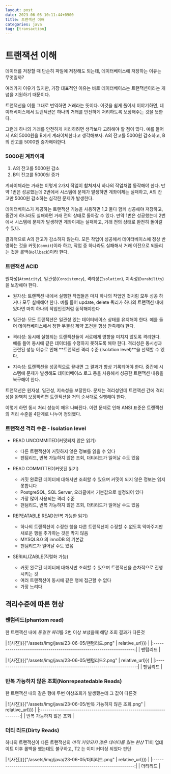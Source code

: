 ```yaml
---
layout: post
date: 2023-06-05 10:11:44+0900
title: 트랜잭션 이해
categories: java
tag: [transaction]
---
```


# 트랜잭션 이해

데이터를 저장할 때 단순히 파일에 저장해도 되는데, 데이터베이스에 저장하는 이유는 무엇일까? 

여러가지 이유가 있지만, 가장 대표적인 이유는 바로 데이터베이스는 트랜잭션이라는 개념을 지원하기 때문이다.

트랜잭션을 이름 그대로 번역하면 거래라는 뜻이다. 이것을 쉽게 풀어서 이야기하면, 데이터베이스에서 트랜잭션은 하나의 거래를 안전하게 처리하도록 보장해주는 것을 뜻한다. 

그런데 하나의 거래를 안전하게 처리하려면 생각보다 고려해야 할 점이 많다. 예를 들어서 A의 5000원을 B에게 계좌이체한다고 생각해보자. A의 잔고를 5000원 감소하고, B의 잔고를 5000원 증가해야한다.


### 5000원 계좌이체

1. A의 잔고를 5000원 감소
2. B의 잔고를 5000원 증가

계좌이체라는 거래는 이렇게 2가지 작업이 합쳐져서 하나의 작업처럼 동작해야 한다. 만약 1번은 성공했는데 2번에서 시스템에 문제가 발생하면 계좌이체는 실패하고, A의 잔고만 5000원 감소하는 심각한 문제가 발생한다.

데이터베이스가 제공하는 트랜잭션 기능을 사용하면 1,2 둘다 함께 성공해야 저장하고, 중간에 하나라도 실패하면 거래 전의 상태로 돌아갈 수 있다. 만약 1번은 성공했는데 2번에서 시스템에 문제가 발생하면 계좌이체는 실패하고, 거래 전의 상태로 완전히 돌아갈 수 있다.

결과적으로 A의 잔고가 감소하지 않는다. 모든 작업이 성공해서 데이터베이스에 정상 반영하는 것을 커밋(`Commit`)이라 하고, 작업 중 하나라도 실패해서 거래 이전으로 되돌리는 것을 롤백(`Rollback`)이라 한다.


### 트랜잭션 ACID

원자성(`Atomicity`), 일관성(`Consistency`), 격리성(`Isolation`), 지속성(`Durability`)을 보장해야 한다.

- 원자성: 트랜잭션 내에서 실행한 작업들은 마치 하나의 작업인 것처럼 모두 성공 하거나 모두 실패해야 한다. 예를 들어 update, delete 쿼리가 하나의 트랜잭션 내에 있다면 마치 하나의 작업인것처럼 동작해야한다

- 일관성: 모든 트랜잭션은 일관성 있는 데이터베이스 상태를 유지해야 한다. 예를 들어 데이터베이스에서 정한 무결성 제약 조건을 항상 만족해야 한다.

- 격리성: 동시에 실행되는 트랜잭션들이 서로에게 영향을 미치지 않도록 격리한다. 예를 들어 동시에 같은 데이터를 수정하지 못하도록 해야 한다. 격리성은 동시성과 관련된 성능 이슈로 인해 **트랜잭션 격리 수준 (Isolation level)**을 선택할 수 있다.

- 지속성: 트랜잭션을 성공적으로 끝내면 그 결과가 항상 기록되어야 한다. 중간에 시스템에 문제가 발생해도 데이터베이스 로그 등을 사용해서 성공한 트랜잭션 내용을 복구해야 한다.


트랜잭션은 원자성, 일관성, 지속성을 보장한다. 문제는 격리성인데 트랜잭션 간에 격리성을 완벽히 보장하려면 트랜잭션을 거의 순서대로 실행해야 한다. 

이렇게 하면 동시 처리 성능이 매우 나빠진다. 이런 문제로 인해 ANSI 표준은 트랜잭션의 격리 수준을 4단계로 나누어 정의했다.

### 트랜잭션 격리 수준 - Isolation level

- READ UNCOMMITED(커밋되지 않은 읽기)
  - 다른 트랜잭션이 커밋하지 않은 정보를 읽을 수 있다
  - 팬텀리드, 반복 가능하지 않은 조회, 더티리드가 일어날 수도 있음

- READ COMMITTED(커밋된 읽기)
  - 커밋 완료된 데이터에 대해서만 조회할 수 있으며 커밋이 되지 않은 정보는 읽지 못합니다
  - PostgreSQL, SQL Server, 오라클에서 기본값으로 설정되어 있다
  - 가장 많이 사용되는 격리 수준
  - 팬텀리드, 반복 가능하지 않은 조회, 더티리드가 일어날 수도 있음
- REPEATABLE READ(반복 가능한 읽기)
  - 하나의 트랜잭션이 수정한 행을 다른 트랜잭션이 수정할 수 없도록 막아주지만 새로운 행을 추가하는 것은 막지 않음
  - MYSQL8.0 의 innoDB 의 기본값
  - 팬텀리드가 일어날 수도 있음

- SERIALIZABLE(직렬화 가능)
  - 커밋 완료된 데이터에 대해서만 조회할 수 있으며 트랜잭션을 순차적으로 진행시키는 것
  - 여러 트랜잭션이 동시에 같은 행에 접근할 수 없다
  - 가장 느리다


## 격리수준에 따른 현상

### 팬텀리드(phantom read)

한 트랜잭션 내에 *동일안 쿼리*를 2번 이상 보냈을때 해당 조회 결과가 다른것

| ![사진]({{"/assets/img/java/23-06-05/팬텀리드.png" | relative_url}}) |
|:--------------------------------------------------------------------:|
|                         팬텀리드                          |

| ![사진]({{"/assets/img/java/23-06-05/팬텀리드2.png" | relative_url}}) |
|:--------------------------------------------------------------------:|
|                         팬텀리드                          |


### 반복 가능하지 않은 조회(Nonrepeatedable Reads)
한 트랜잭션 내의 같은 행에 두번 이상조회가 발생했는데 그 값이 다른것

| ![사진]({{"/assets/img/java/23-06-05/반복 가능하지 않은 조회.png" | relative_url}}) |
|:--------------------------------------------------------------------:|
|                         반복 가능하지 않은 조회                          |

### 더티 리드(Dirty Reads)
하나의 트랜잭션이 다른 트랜잭션의 *아직 커밋되지 않은 데이터를 잃는 현상*
T1이 업데이트 이후 롤백을 했는데도 불구하고, T2 는 이미 커미싱 되었다 판단

| ![사진]({{"/assets/img/java/23-06-05/더티리드.png" | relative_url}}) |
|:--------------------------------------------------------------------:|
|                         더티리드                          |



















